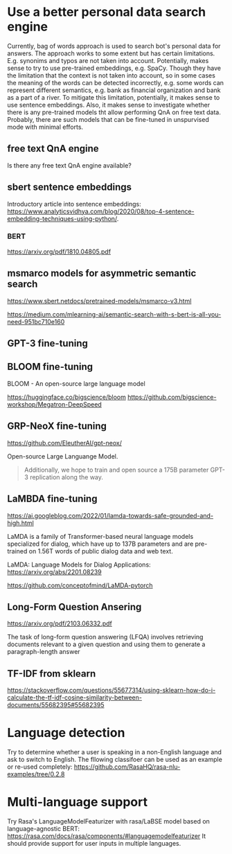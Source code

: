 # Use a better personal data search engine

Currently, bag of words approach is used to search bot's personal data for answers. The approach works to some extent but has certain limitations. E.g. synonims and typos are not taken into account. Potentially, makes sense to try to use pre-trained embeddings, e.g. SpaCy. Though they have the limitation that the context is not taken into account, so in some cases the meaning of the words can be detected incorrectly, e.g. some words can represent different semantics, e.g. bank as financial organization and bank as a part of a river. To mitigate this limitation, potentially, it makes sense to use sentence embeddings. Also, it makes sense to investigate whether there is any pre-trained models tht allow performing QnA on free text data. Probably, there are such models that can be fine-tuned in unspurvised mode with minimal efforts.

## free text QnA engine

Is there any free text QnA engine available?

## sbert sentence embeddings
Introductory article into sentence embeddings: https://www.analyticsvidhya.com/blog/2020/08/top-4-sentence-embedding-techniques-using-python/.

### BERT

https://arxiv.org/pdf/1810.04805.pdf

## msmarco models for asymmetric semantic search
https://www.sbert.netdocs/pretrained-models/msmarco-v3.html

https://medium.com/mlearning-ai/semantic-search-with-s-bert-is-all-you-need-951bc710e160

## GPT-3 fine-tuning

## BLOOM fine-tuning
BLOOM - An open-source large language model

https://huggingface.co/bigscience/bloom
https://github.com/bigscience-workshop/Megatron-DeepSpeed


## GRP-NeoX fine-tuning

https://github.com/EleutherAI/gpt-neox/

Open-source Large Languange Model.

>  Additionally, we hope to train and open source a 175B parameter GPT-3 replication along the way. 

## LaMBDA fine-tuning
https://ai.googleblog.com/2022/01/lamda-towards-safe-grounded-and-high.html

LaMDA is a family of Transformer-based neural language models specialized for dialog, which have up to 137B parameters and are pre-trained on 1.56T words of public dialog data and web text.

LaMDA: Language Models for Dialog Applications: https://arxiv.org/abs/2201.08239

https://github.com/conceptofmind/LaMDA-pytorch

## Long-Form Question Ansering

https://arxiv.org/pdf/2103.06332.pdf

The task of long-form question answering (LFQA) involves retrieving documents relevant to a given question and using them to generate a paragraph-length answer

## TF-IDF from sklearn

https://stackoverflow.com/questions/55677314/using-sklearn-how-do-i-calculate-the-tf-idf-cosine-similarity-between-documents/55682395#55682395
 
# Language detection

Try to determine whether a user is speaking in a  non-English language and ask to switch to English. The fllowing classifoer can be used as an example or re-used completely: https://github.com/RasaHQ/rasa-nlu-examples/tree/0.2.8

# Multi-language support

Try Rasa's LanguageModelFeaturizer with rasa/LaBSE model based on language-agnostic BERT: https://rasa.com/docs/rasa/components/#languagemodelfeaturizer
It should provide support for user inputs in multiple languages.

